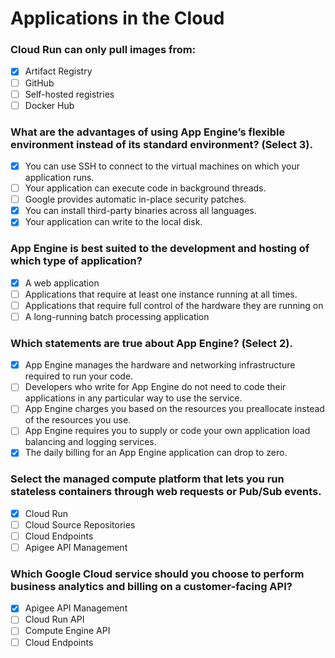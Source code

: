 # Applications in the Cloud

### Cloud Run can only pull images from:

- [X] Artifact Registry
- [ ] GitHub
- [ ] Self-hosted registries
- [ ] Docker Hub

### What are the advantages of using App Engine’s flexible environment instead of its standard environment? (Select 3).

- [X] You can use SSH to connect to the virtual machines on which your application runs.
- [ ] Your application can execute code in background threads.
- [ ] Google provides automatic in-place security patches.
- [X] You can install third-party binaries across all languages.
- [X] Your application can write to the local disk.

### App Engine is best suited to the development and hosting of which type of application?

- [X] A web application
- [ ] Applications that require at least one instance running at all times.
- [ ] Applications that require full control of the hardware they are running on
- [ ] A long-running batch processing application

### Which statements are true about App Engine? (Select 2).

- [X] App Engine manages the hardware and networking infrastructure required to run your code.
- [ ] Developers who write for App Engine do not need to code their applications in any particular way to use the service.
- [ ] App Engine charges you based on the resources you preallocate instead of the resources you use.
- [ ] App Engine requires you to supply or code your own application load balancing and logging services.
- [X] The daily billing for an App Engine application can drop to zero.

### Select the managed compute platform that lets you run stateless containers through web requests or Pub/Sub events.

- [X] Cloud Run
- [ ] Cloud Source Repositories
- [ ] Cloud Endpoints
- [ ] Apigee API Management

### Which Google Cloud service should you choose to perform business analytics and billing on a customer-facing API?

- [X] Apigee API Management
- [ ] Cloud Run API
- [ ] Compute Engine API
- [ ] Cloud Endpoints